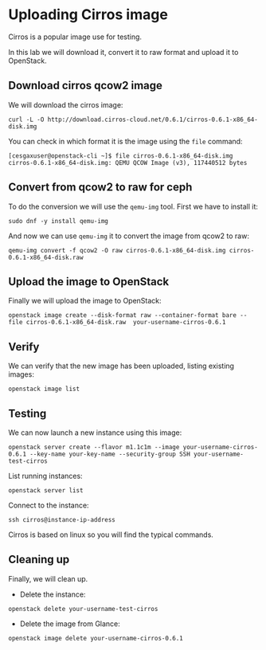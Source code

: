 # Uploading Cirros image
Cirros is a popular image use for testing.

In this lab we will download it, convert it to raw format and upload it to OpenStack.

## Download cirros qcow2 image
We will download the cirros image:
```
curl -L -O http://download.cirros-cloud.net/0.6.1/cirros-0.6.1-x86_64-disk.img
```

You can check in which format it is the image using the `file` command:
```
[cesgaxuser@openstack-cli ~]$ file cirros-0.6.1-x86_64-disk.img
cirros-0.6.1-x86_64-disk.img: QEMU QCOW Image (v3), 117440512 bytes
```


## Convert from qcow2 to raw for ceph
To do the conversion we will use the `qemu-img` tool. First we have to install it:
```
sudo dnf -y install qemu-img
```

And now we can use `qemu-img` it to convert the image from qcow2 to raw:
```
qemu-img convert -f qcow2 -O raw cirros-0.6.1-x86_64-disk.img cirros-0.6.1-x86_64-disk.raw
```

## Upload the image to OpenStack
Finally we will upload the image to OpenStack:
```
openstack image create --disk-format raw --container-format bare --file cirros-0.6.1-x86_64-disk.raw  your-username-cirros-0.6.1
```

## Verify
We can verify that the new image has been uploaded, listing existing images:
```
openstack image list
```

## Testing
We can now launch a new instance using this image:
```
openstack server create --flavor m1.1c1m --image your-username-cirros-0.6.1 --key-name your-key-name --security-group SSH your-username-test-cirros
```

List running instances:
```
openstack server list
```

Connect to the instance:
```
ssh cirros@instance-ip-address
```

Cirros is based on linux so you will find the typical commands.

## Cleaning up
Finally, we will clean up.

- Delete the instance:
```
openstack delete your-username-test-cirros
```
- Delete the image from Glance:
```
openstack image delete your-username-cirros-0.6.1
```


